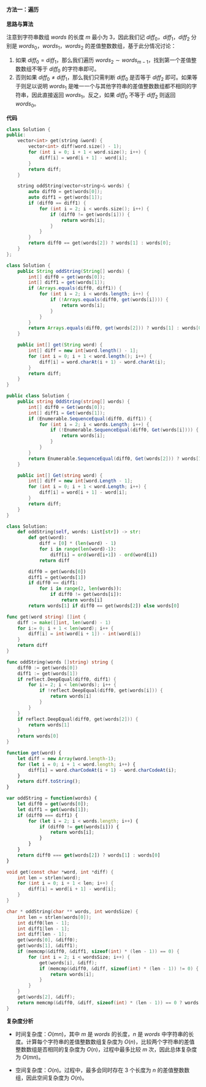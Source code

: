 #### 方法一：遍历

**思路与算法**

注意到字符串数组 $\textit{words}$ 的长度 $m$ 最小为 $3$，因此我们记 $\textit{diff}_0$，$\textit{diff}_1$，$\textit{diff}_2$ 分别是 $\textit{words}_0$，$\textit{words}_1$，$\textit{words}_2$ 的差值整数数组，基于此分情况讨论：

1. 如果 $\textit{diff}_0 = \textit{diff}_1$，那么我们遍历 $\textit{words}_2 \sim \textit{words}_{m-1}$，找到第一个差值整数数组不等于 $\textit{diff}_0$ 的字符串即可。
2. 否则如果 $\textit{diff}_0 \neq \textit{diff}_1$，那么我们只需判断 $\textit{diff}_0$ 是否等于 $\textit{diff}_2$ 即可。如果等于则足以说明 $\textit{words}_1$ 是唯一一个与其他字符串的差值整数数组都不相同的字符串，因此直接返回 $\textit{words}_1$。反之，如果 $\textit{diff}_0$ 不等于 $\textit{diff}_2$ 则返回 $\textit{words}_0$。
   
**代码**

```C++ [sol1-C++]
class Solution {
public:
    vector<int> get(string &word) {
        vector<int> diff(word.size() - 1);
        for (int i = 0; i + 1 < word.size(); i++) {
            diff[i] = word[i + 1] - word[i];
        }
        return diff;
    }

    string oddString(vector<string>& words) {
        auto diff0 = get(words[0]);
        auto diff1 = get(words[1]);
        if (diff0 == diff1) {
            for (int i = 2; i < words.size(); i++) {
                if (diff0 != get(words[i])) {
                    return words[i];
                }
            }
        }
        return diff0 == get(words[2]) ? words[1] : words[0];
    }
};
```

```Java [sol1-Java]
class Solution {
    public String oddString(String[] words) {
        int[] diff0 = get(words[0]);
        int[] diff1 = get(words[1]);
        if (Arrays.equals(diff0, diff1)) {
            for (int i = 2; i < words.length; i++) {
                if (!Arrays.equals(diff0, get(words[i]))) {
                    return words[i];
                }
            }
        }
        return Arrays.equals(diff0, get(words[2])) ? words[1] : words[0];
    }

    public int[] get(String word) {
        int[] diff = new int[word.length() - 1];
        for (int i = 0; i + 1 < word.length(); i++) {
            diff[i] = word.charAt(i + 1) - word.charAt(i);
        }
        return diff;
    }
}
```

```C# [sol1-C#]
public class Solution {
    public string OddString(string[] words) {
        int[] diff0 = Get(words[0]);
        int[] diff1 = Get(words[1]);
        if (Enumerable.SequenceEqual(diff0, diff1)) {
            for (int i = 2; i < words.Length; i++) {
                if (!Enumerable.SequenceEqual(diff0, Get(words[i]))) {
                    return words[i];
                }
            }
        }
        return Enumerable.SequenceEqual(diff0, Get(words[2])) ? words[1] : words[0];
    }

    public int[] Get(string word) {
        int[] diff = new int[word.Length - 1];
        for (int i = 0; i + 1 < word.Length; i++) {
            diff[i] = word[i + 1] - word[i];
        }
        return diff;
    }
}
```

```Python [sol1-Python3]
class Solution:
    def oddString(self, words: List[str]) -> str:
        def get(word):
            diff = [0] * (len(word) - 1)
            for i in range(len(word)-1):
                diff[i] = ord(word[i+1]) - ord(word[i])
            return diff

        diff0 = get(words[0])
        diff1 = get(words[1])
        if diff0 == diff1:
            for i in range(2, len(words)):
                if diff0 != get(words[i]):
                    return words[i]
        return words[1] if diff0 == get(words[2]) else words[0]

```

```Go [sol1-Go]
func get(word string) []int {
    diff := make([]int, len(word) - 1)
    for i:= 0; i + 1 < len(word); i++ {
        diff[i] = int(word[i + 1]) - int(word[i])
    }
    return diff
}

func oddString(words []string) string {
    diff0 := get(words[0])
    diff1 := get(words[1])
    if reflect.DeepEqual(diff0, diff1) {
        for i:= 2; i < len(words); i++ {
            if !reflect.DeepEqual(diff0, get(words[i])) {
                return words[i]
            }
        }
    }
    if reflect.DeepEqual(diff0, get(words[2])) {
        return words[1]
    }
    return words[0]
}
```

```JavaScript [sol1-JavaScript]
function get(word) {
    let diff = new Array(word.length-1);
    for (let i = 0; i + 1 < word.length; i++) {
        diff[i] = word.charCodeAt(i + 1) - word.charCodeAt(i);
    }
    return diff.toString();
}

var oddString = function(words) {
    let diff0 = get(words[0]);
    let diff1 = get(words[1]);
    if (diff0 === diff1) {
        for (let i = 2; i < words.length; i++) {
            if (diff0 != get(words[i])) {
                return words[i];
            }
        }
    }
    return diff0 === get(words[2]) ? words[1] : words[0]
}
```

```C [sol1-C]
void get(const char *word, int *diff) {
    int len = strlen(word);
    for (int i = 0; i + 1 < len; i++) {
        diff[i] = word[i + 1] - word[i];
    }
}

char * oddString(char ** words, int wordsSize) {
    int len = strlen(words[0]);
    int diff0[len - 1];
    int diff1[len - 1];
    int diff[len - 1];
    get(words[0], &diff0);
    get(words[1], &diff1);
    if (memcmp(&diff0, &diff1, sizeof(int) * (len - 1)) == 0) {
        for (int i = 2; i < wordsSize; i++) {
            get(words[i], &diff);
            if (memcmp(&diff0, &diff, sizeof(int) * (len - 1)) != 0) {
                return words[i];
            }
        }
    }
    get(words[2], &diff);
    return memcmp(&diff0, &diff, sizeof(int) * (len - 1)) == 0 ? words[1] : words[0];
}
```

**复杂度分析**

- 时间复杂度：$O(mn)$，其中 $m$ 是 $\textit{words}$ 的长度，$n$ 是 $\textit{words}$ 中字符串的长度。计算每个字符串的差值整数数组复杂度为 $O(n)$，比较两个字符串的差值整数数组是否相同的复杂度为 $O(n)$，过程中最多比较 $m$ 次，因此总体复杂度为 $O(mn)$。

- 空间复杂度：$O(n)$。过程中，最多会同时存在 $3$ 个长度为 $n$ 的差值整数数组，因此空间复杂度为 $O(n)$。